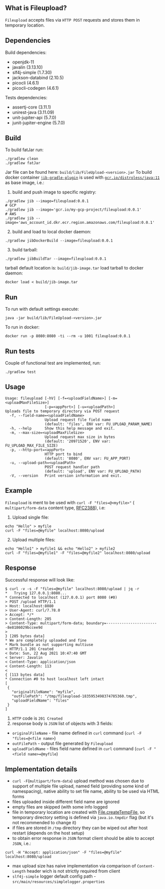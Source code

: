 ## What is Fileupload?
`Fileupload` accepts files via `HTTP POST` requests and stores them in temporary location.

## Dependencies

Build dependencies:
* openjdk-11
* javalin (3.13.10)
* slf4j-simple (1.7.30)
* jackson-databind (2.10.5)
* picocli (4.6.1)
* picocli-codegen (4.6.1)

Tests dependencies:
* assertj-core (3.11.1)
* unirest-java (3.11.09)
* unit-jupiter-api (5.7.0)
* junit-jupiter-engine (5.7.0)

## Build
To build fatJar run:
```  
./gradlew clean  
./gradlew fatJar  
```  
Jar file can be found here: `build/lib/FileUpload-<version>.jar`
To build docker container  [`jib-gradle-plugin`](https://github.com/GoogleContainerTools/jib/tree/master/jib-gradle-plugin) is used with [`gcr.io/distroless/java:11`](https://github.com/GoogleContainerTools/distroless/blob/main/java/README.md) as base image, i.e.:
1. build and push image to specific registry:
```
./gradlew jib --image=fileupload:0.0.1
# GCP
./gradlew jib --image='gcr.io/my-gcp-project/fileupload:0.0.1'
# AWS
./gradlew jib --image='aws_account_id.dkr.ecr.region.amazonaws.com/fileupload:0.0.1'
```  
2. build and load to local docker daemon:
```
./gradlew jibDockerBuild --image=fileupload:0.0.1
```
3. build tarball:
```
./gradlew jibBuildTar --image=fileupload:0.0.1
```
tarball default location is:  `build/jib-image.tar`
load tarball to docker daemon:
```
docker load < build/jib-image.tar
```
## Run
To run with default settings execute:
```  
java -jar build/lib/FileUpload-<version>.jar  
```
To run in docker:
```
docker run -p 8080:8080 -ti --rm -u 1001 fileupload:0.0.1
```
## Run tests
Couple of functional test are implemented, run:
```
./gradlew test
```
## Usage

```  
Usage: fileupload [-hV] [-f=<uploadFieldName>] [-m=<uploadMaxFileSize>]
                  [-p=<appPort>] [-u=<uploadPath>]
Uploads file to temporary directory via POST request
  -f, --field-name=<uploadFieldName>
                  Upload request file field name
                  (default: 'files', ENV var: FU_UPLOAD_PARAM_NAME)
  -h, --help      Show this help message and exit.
  -m, --max-size=<uploadMaxFileSize>
                  Upload request max size in bytes
                  (default: '20971520', ENV var: FU_UPLOAD_MAX_FILE_SIZE)
  -p, --http-port=<appPort>
                  HTTP port to bind
                  (default: '8080', ENV var: FU_APP_PORT)
  -u, --upload-path=<uploadPath>
                  POST request handler path
                  (default: 'upload', ENV var: FU_UPLOAD_PATH)
  -V, --version   Print version information and exit.
```  
## Example
`Fileupload` is ment to be used with `curl -F "files=@<myfile>"`  ( `multipart/form-data`  content type, [RFC2388](https://datatracker.ietf.org/doc/html/rfc2388)), i.e:

1. Upload single file:
```
echo "Hello" > myfile
curl -F "files=@myfile" localhost:8080/upload
```
2. Upload multiple files:
```
echo "Hello1" > myfile1 && echo "Hello2" > myfile2
curl -F "files=@myfile1" -F "files=@myfile2" localhost:8080/upload
```
## Response
Successful response will look like:
 ```
$ curl -v -s -F "files=@myfile" localhost:8080/upload | jq -r
 *   Trying 127.0.0.1:8080...
* Connected to localhost (127.0.0.1) port 8080 (#0)
> POST /upload HTTP/1.1
> Host: localhost:8080
> User-Agent: curl/7.78.0
> Accept: */*
> Content-Length: 205
> Content-Type: multipart/form-data; boundary=------------------------8e8186029bccee9d
>
} [205 bytes data]
* We are completely uploaded and fine
* Mark bundle as not supporting multiuse
< HTTP/1.1 201 Created
< Date: Sun, 22 Aug 2021 10:47:40 GMT
< Server: Javalin
< Content-Type: application/json
< Content-Length: 113
<
{ [113 bytes data]
* Connection #0 to host localhost left intact
[
  {
    "originalFileName": "myfile",
    "outFilePath": "/tmp/fileupload-1835953498374785360.tmp",
    "uploadFieldName": "files"
  }
]
```
1. `HTTP` code is `201 Created`
2. response body is `JSON` list of objects with 3 fields:
* `originalFileName` - file name defined in `curl` command (`curl -F "files=@<file name>`)
* `outFilePath` - output file generated by `Fileupload`
* `uploadFieldName` - files field name  defined in `curl` command (`curl -F "<field name>=@myfile`)

## Implementation details
- `curl -F`(`multipart/form-data`) upload method was chosen due to support of multiple file upload, named field (providing some kind of namespacing), native ability to set file name, ability to be used via HTML forms
- files uploaded inside different field name are ignored
- empty files are skipped (with some info logged
- file in temporary location are created with [File.createTempFile](https://docs.oracle.com/javase/7/docs/api/java/nio/file/Files.html#createTempFile%28java.lang.String,%20java.lang.String,%20java.nio.file.attribute.FileAttribute...%29), so temporary directory setting is defined via `java.io.tmpdir` flag (but it's not recommended to change it)
- if files are stored in `/tmp` directory they can be wiped out after host restart (depends on the host setup)
- to obtain error response in `JSON` format client should be able to accept `JSON`, i.e.:
```
curl -H "Accept: application/json" -F "files=@myfile" localhost:8080/upload
```
- max upload size has naive implementation via comparison of `Content-Length` header wich is not strictly required from client
-  `slf4j-simple` logger default config path - `src/main/resources/simplelogger.properties`